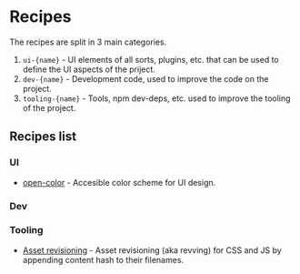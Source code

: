 # Recipes

The recipes are split in 3 main categories.

1. `ui-{name}` - UI elements of all sorts, plugins, etc. that can be used to define the UI aspects of the priject.
2. `dev-{name}` - Development code, used to improve the code on the project.
3. `tooling-{name}` - Tools, npm dev-deps, etc. used to improve the tooling of the project.

## Recipes list

### UI

* [open-color](ui-open-color.md) - Accesible color scheme for UI design.

### Dev

### Tooling

* [Asset revisioning](tooling-asset-revisioning.md) - Asset revisioning (aka revving) for CSS and JS by appending content hash to their filenames.
